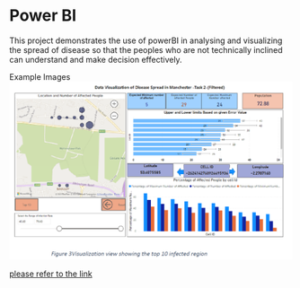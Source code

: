 # Power BI
This project demonstrates the use of powerBI in analysing and visualizing the spread of disease so that the peoples who are not technically inclined can understand
 and make decision effectively.    
   
 Example Images  
 ![Dashboard](https://github.com/raj-akhil/Power-BI/blob/main/sc_1.png)  

     
 [please refer to the link](https://youtu.be/wbWgF8MT)
